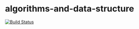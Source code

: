 # algorithms-and-data-structure

[![Build Status](https://travis-ci.com/saloev/algorithms-and-data-structure.svg?branch=master)](https://travis-ci.com/saloev/algorithms-and-data-structure)